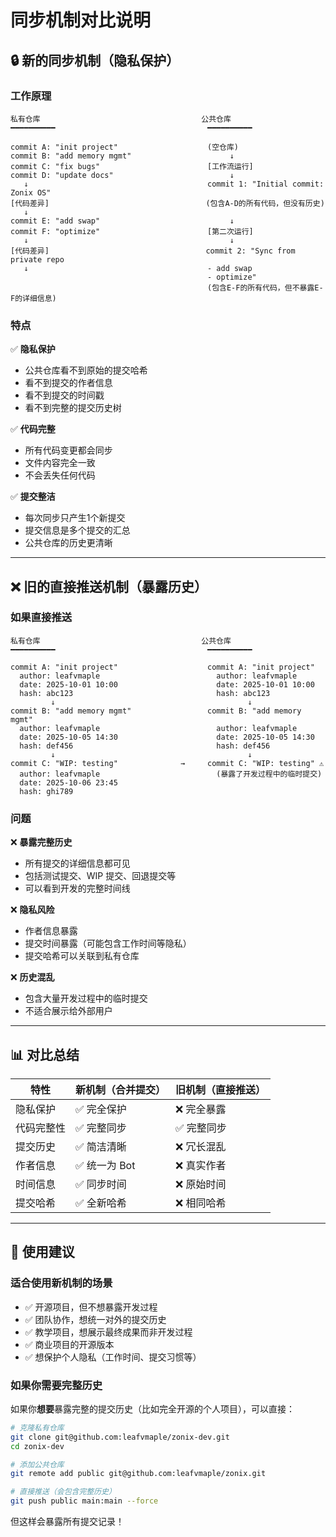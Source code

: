 # 同步机制对比说明

## 🔒 新的同步机制（隐私保护）

### 工作原理

```
私有仓库                                    公共仓库
━━━━━━━━━━                                  ━━━━━━━━━━

commit A: "init project"                    (空仓库)
commit B: "add memory mgmt"                      ↓
commit C: "fix bugs"                        [工作流运行]
commit D: "update docs"                          ↓
   ↓                                        commit 1: "Initial commit: Zonix OS"
[代码差异]                                   (包含A-D的所有代码，但没有历史)
   ↓
commit E: "add swap"                             ↓
commit F: "optimize"                        [第二次运行]
   ↓                                             ↓
[代码差异]                                   commit 2: "Sync from private repo
   ↓                                        - add swap
                                            - optimize"
                                            (包含E-F的所有代码，但不暴露E-F的详细信息)
```

### 特点

✅ **隐私保护**
- 公共仓库看不到原始的提交哈希
- 看不到提交的作者信息
- 看不到提交的时间戳
- 看不到完整的提交历史树

✅ **代码完整**
- 所有代码变更都会同步
- 文件内容完全一致
- 不会丢失任何代码

✅ **提交整洁**
- 每次同步只产生1个新提交
- 提交信息是多个提交的汇总
- 公共仓库的历史更清晰

---

## ❌ 旧的直接推送机制（暴露历史）

### 如果直接推送

```
私有仓库                                    公共仓库
━━━━━━━━━━                                  ━━━━━━━━━━

commit A: "init project"                    commit A: "init project"
  author: leafvmaple                          author: leafvmaple
  date: 2025-10-01 10:00                      date: 2025-10-01 10:00
  hash: abc123                                hash: abc123
         ↓                                           ↓
commit B: "add memory mgmt"                 commit B: "add memory mgmt"
  author: leafvmaple                          author: leafvmaple
  date: 2025-10-05 14:30                      date: 2025-10-05 14:30
  hash: def456                                hash: def456
         ↓                                           ↓
commit C: "WIP: testing"              →     commit C: "WIP: testing" ⚠️
  author: leafvmaple                          (暴露了开发过程中的临时提交)
  date: 2025-10-06 23:45                      
  hash: ghi789                                
```

### 问题

❌ **暴露完整历史**
- 所有提交的详细信息都可见
- 包括测试提交、WIP 提交、回退提交等
- 可以看到开发的完整时间线

❌ **隐私风险**
- 作者信息暴露
- 提交时间暴露（可能包含工作时间等隐私）
- 提交哈希可以关联到私有仓库

❌ **历史混乱**
- 包含大量开发过程中的临时提交
- 不适合展示给外部用户

---

## 📊 对比总结

| 特性 | 新机制（合并提交） | 旧机制（直接推送） |
|------|-------------------|-------------------|
| 隐私保护 | ✅ 完全保护 | ❌ 完全暴露 |
| 代码完整性 | ✅ 完整同步 | ✅ 完整同步 |
| 提交历史 | ✅ 简洁清晰 | ❌ 冗长混乱 |
| 作者信息 | ✅ 统一为 Bot | ❌ 真实作者 |
| 时间信息 | ✅ 同步时间 | ❌ 原始时间 |
| 提交哈希 | ✅ 全新哈希 | ❌ 相同哈希 |

---

## 🎯 使用建议

### 适合使用新机制的场景

- ✅ 开源项目，但不想暴露开发过程
- ✅ 团队协作，想统一对外的提交历史
- ✅ 教学项目，想展示最终成果而非开发过程
- ✅ 商业项目的开源版本
- ✅ 想保护个人隐私（工作时间、提交习惯等）

### 如果你需要完整历史

如果你**想要**暴露完整的提交历史（比如完全开源的个人项目），可以直接：

```bash
# 克隆私有仓库
git clone git@github.com:leafvmaple/zonix-dev.git
cd zonix-dev

# 添加公共仓库
git remote add public git@github.com:leafvmaple/zonix.git

# 直接推送（会包含完整历史）
git push public main:main --force
```

但这样会暴露所有提交记录！
